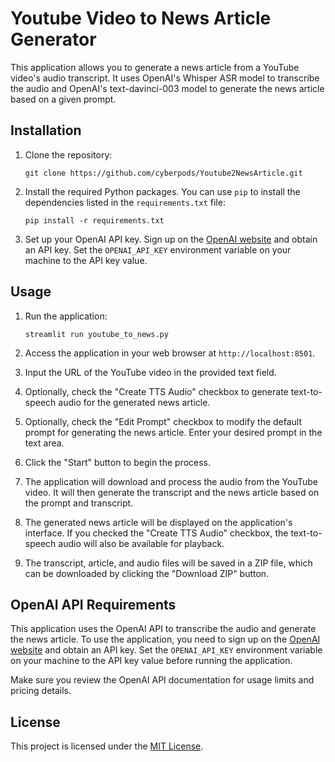 
# Youtube Video to News Article Generator

This application allows you to generate a news article from a YouTube video's audio transcript. It uses OpenAI's Whisper ASR model to transcribe the audio and OpenAI's text-davinci-003 model to generate the news article based on a given prompt.

## Installation

1. Clone the repository:

   ```
   git clone https://github.com/cyberpods/Youtube2NewsArticle.git
   ```

2. Install the required Python packages. You can use `pip` to install the dependencies listed in the `requirements.txt` file:

   ```
   pip install -r requirements.txt
   ```

3. Set up your OpenAI API key. Sign up on the [OpenAI website](https://openai.com/) and obtain an API key. Set the `OPENAI_API_KEY` environment variable on your machine to the API key value.

## Usage

1. Run the application:

   ```
   streamlit run youtube_to_news.py
   ```

2. Access the application in your web browser at `http://localhost:8501`.

3. Input the URL of the YouTube video in the provided text field.

4. Optionally, check the "Create TTS Audio" checkbox to generate text-to-speech audio for the generated news article.

5. Optionally, check the "Edit Prompt" checkbox to modify the default prompt for generating the news article. Enter your desired prompt in the text area.

6. Click the "Start" button to begin the process.

7. The application will download and process the audio from the YouTube video. It will then generate the transcript and the news article based on the prompt and transcript.

8. The generated news article will be displayed on the application's interface. If you checked the "Create TTS Audio" checkbox, the text-to-speech audio will also be available for playback.

9. The transcript, article, and audio files will be saved in a ZIP file, which can be downloaded by clicking the "Download ZIP" button.

## OpenAI API Requirements

This application uses the OpenAI API to transcribe the audio and generate the news article. To use the application, you need to sign up on the [OpenAI website](https://openai.com/) and obtain an API key. Set the `OPENAI_API_KEY` environment variable on your machine to the API key value before running the application.

Make sure you review the OpenAI API documentation for usage limits and pricing details.

## License

This project is licensed under the [MIT License](LICENSE).

 
 
